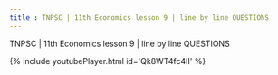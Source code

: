 ```yaml
---
title : TNPSC | 11th Economics lesson 9 | line by line QUESTIONS
---
```


TNPSC | 11th Economics lesson 9 | line by line QUESTIONS



{% include youtubePlayer.html id='Qk8WT4fc4II' %}
